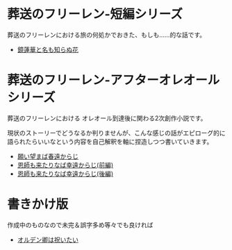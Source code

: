 # 葬送のフリーレン-短編シリーズ
葬送のフリーレンにおける旅の何処かでおきた、もしも……的な話です。

- [鏡蓮華と名も知らぬ花](./frierenSINGLE/鏡蓮華と名も知らぬ花.md)


# 葬送のフリーレン-アフターオレオールシリーズ
葬送のフリーレンにおける オレオール到達後に関わる2次創作小説です。

現状のストーリーでどうなるか判りませんが、こんな感じの話がエピローグ的に語られたらいいなという内容を自己解釈を軸に捏造しつつ書いていきます。

- [願い望まば春遠からじ](./AfterAUREOLE/01_願い望まば春遠からじ.md)
- [恩師も来たりなば幸遠からじ(前編)](./AfterAUREOLE/02_恩師も来たりなば幸遠からじ(前編).md)
- [恩師も来たりなば幸遠からじ(後編)](./AfterAUREOLE/03_恩師も来たりなば幸遠からじ(後編).md)


# 書きかけ版
作成中のものなので未完＆誤字多め等々でも良ければ

- [オルデン卿は祝いたい](./draft/オルデン卿は祝いたい.md)